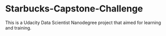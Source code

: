 # Starbucks-Capstone-Challenge
This is a Udacity Data Scientist Nanodegree project that aimed for learning and training.
